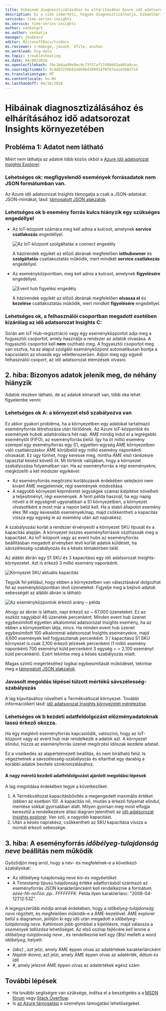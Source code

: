 ```yaml
---
title: Hibáinak diagnosztizálásához és elhárításához Azure idő adatsorozat insightsban |} Microsoft Docs
description: Ez a cikk ismerteti, hogyan diagnosztizálhatja, hibaelhárításához és Azure idő adatsorozat Insights környezetében előforduló gyakori problémák megoldásában.
services: time-series-insights
ms.service: time-series-insights
author: venkatgct
ms.author: venkatja
manager: jhubbard
editor: MicrosoftDocs/tsidocs
ms.reviewer: v-mamcge, jasonh, kfile, anshan
ms.workload: big-data
ms.topic: troubleshooting
ms.date: 04/09/2018
ms.openlocfilehash: f0c1b8aa99e9ac9c73f57af17490dd3a465a9cac
ms.sourcegitcommit: 9cdd83256b82e664bd36991d78f87ea1e56827cd
ms.translationtype: MT
ms.contentlocale: hu-HU
ms.lasthandoff: 04/16/2018
---
```

# <a name="diagnose-and-solve-problems-in-your-time-series-insights-environment"></a>Hibáinak diagnosztizálásához és elhárításához idő adatsorozat Insights környezetében

## <a name="problem-1-no-data-is-shown"></a>Probléma 1: Adatot nem látható
Miért nem láthatja az adatok több közös okból a [Azure idő adatsorozat Insights Explorer](https://insights.timeseries.azure.com):

### <a name="possible-cause-a-event-source-data-is-not-in-json-format"></a>Lehetséges ok: megfigyelendő események forrásadatok nem JSON formátumban van.
Az Azure idő adatsorozat Insights támogatja a csak a JSON-adatokat. JSON-mintákat, lásd: [támogatott JSON alakzatok](time-series-insights-send-events.md#supported-json-shapes).

### <a name="possible-cause-b-event-source-key-is-missing-a-required-permission"></a>Lehetséges ok b esemény forrás kulcs hiányzik egy szükséges engedéllyel
* Az IoT-központ számára meg kell adnia a kulcsot, amelynek **service csatlakozás** engedéllyel.

   ![Az IoT-központ szolgáltatás a connect engedély](media/diagnose-and-solve-problems/iothub-serviceconnect-permissions.png)

   A házirendek egyikét az előző ábrának megfelelően **iothubowner** és **szolgáltatás** csatlakoztatás működik, mert mindkét **service csatlakozás** engedéllyel.
   
* Az eseményközpontban, meg kell adnia a kulcsot, amelynek **figyelésére** engedéllyel.

   ![Event hub figyelési engedély](media/diagnose-and-solve-problems/eventhub-listen-permissions.png)

   A házirendek egyikét az előző ábrának megfelelően **olvassa el** és **kezelése** csatlakoztatás működik, mert mindkét **figyelésére** engedéllyel.

### <a name="possible-cause-c-the-consumer-group-provided-is-not-exclusive-to-time-series-insights"></a>Lehetséges ok, a felhasználói csoportban megadott esetében kizárólag az idő adatsorozat Insights C:
Során am IoT Hub-regisztráció vagy egy eseményközpontot adja meg a fogyasztói csoportot, amely használja a rendszer az adatok olvasása. A fogyasztói csoportot kell **nem** osztható meg. A fogyasztói csoportot meg van osztva, ha az alapul szolgáló eseményközpont automatikusan bontja a kapcsolatot az olvasók egy véletlenszerűen. Adjon meg egy egyedi felhasználói csoport, az idő adatsorozat elemzések olvasni.

## <a name="problem-2-some-data-is-shown-but-some-is-missing"></a>2. hiba: Bizonyos adatok jelenik meg, de néhány hiányzik
Adatok részben látható, de az adatok elmaradt van, több oka lehet figyelembe venni:

### <a name="possible-cause-a-your-environment-is-getting-throttled"></a>Lehetséges ok A: a környezet első szabályozva van
Ez akkor gyakori probléma, ha a környezetben egy adatokat tartalmazó eseményforrás létrehozása után törlődnek.  Az Azure IoT-központok és események hubok adattárolásra hét nap.  ÁME mindig indul el a legrégebbi eseménytől (FIFO), az eseményforrás belül.  Így ha öt millió esemény szerepel egy eseményforrás egy S1, egyetlen-egység ÁME környezetben való csatlakozáskor ÁME körülbelül egy millió esemény naponkénti olvasását.  Ez úgy tűnhet, hogy keresse meg, mintha ÁME első ránézésre tapasztal késést követő öt.  Mi történik valójában, hogy a környezet szabályozása folyamatban van.  Ha az eseményforrás a régi eseményekre, megközelíti a két módszer egyikével:

- Az eseményforrás megőrzési korlátozások érdekében selejtezni nem kívánt ÁME megjelennek, régi események módosítása
- A nagyobb környezet képméretet (egységek száma) kiépítése növelheti a teljesítményt, régi események.  A fenti példa használ, ha egy napig növeli a öt egységnél ugyanabban a S1 környezetben, a környezet olvasottként a most már a napon belül kell.  Ha a stabil állapotot esemény éles 1M vagy kevesebb események/nap, majd csökkentheti a kapacitás vissza egy egység le az esemény után azt naprakész.  

A szabályozási korlát a rendszer érvényesíti a környezet SKU típusát és a kapacitás alapján. A környezet összes eseményforrások oszthassák meg a kapacitást. Az IoT-központ vagy az event hubs az eseményforrás beállításban megadott érvényben lévő korlát adatok küldését, ha sávszélesség-szabályozás és a késés témakörben talál.

Az alábbi ábrán egy S1 SKU és 3 kapacitású egy idő adatsorozat Insights-környezetet. Azt is érkező 3 millió esemény naponkénti.

![Környezet SKU aktuális kapacitás](media/diagnose-and-solve-problems/environment-sku-current-capacity.png)

Tegyük fel például, hogy ebben a környezetben van választásával dolgozhat fel az eseményközpontban lévő üzeneteket. Figyelje meg a bejövő adatok sebességét az alábbi ábrán is látható:

![Az eseményközpontok érkező arány – példa](media/diagnose-and-solve-problems/eventhub-ingress-rate.png)

Ahogy az ábrán is látható, napi érkező ez ~ 67,000 üzeneteket. Ez az eszköz nagyjából 46 üzenetek percenként. Minden event hub üzenet egybesimított egyetlen alkalommal adatsorozat Insights esemény, ha az ebben a környezetben látja, nincs. Ha minden event hub üzenet egybesimított 100 alkalommal adatsorozat Insights eseményekre, majd 4,600 események kell fogyasztanak percenként. 3 / kapacitású S1 SKU környezet is csak 2,100 érkező jelzések percenként (1 millió esemény naponkénti 700 eseményt küld percenként 3 egység = = 2,100 eseményt küld percenként). Ezért tekintse meg a késés szabályozás miatt. 

Magas szintű megértéséhez logikai egybesimítását működését, tekintse meg a [támogatott JSON alakzatok](time-series-insights-send-events.md#supported-json-shapes).

### <a name="recommended-resolution-steps-for-excessive-throttling"></a>Javasolt megoldás lépései túlzott mértékű sávszélesség-szabályozás
A lag kijavításához növelheti a Termékváltozat környezet. További információkért lásd: [idő adatsorozat Insights környezetét méretezése](time-series-insights-how-to-scale-your-environment.md).

### <a name="possible-cause-b-initial-ingestion-of-historical-data-is-causing-slow-ingress"></a>Lehetséges ok b kezdeti adatfeldolgozást előzményadatoknak lassú érkező okozza.
Ha egy meglévő eseményforrás kapcsolódik, valószínű, hogy az IoT-központ vagy az event hub már rendelkezik a adatok azt. A környezet elindul, húzza az eseményforrás üzenet megőrzési időszak kezdete adatait.

Ez a viselkedés az alapértelmezett beállítás, és nem bírálható felül. Is végezhetnek a sávszélesség-szabályozás és eltarthat egy darabig a korábbi adatok bevitele szinkronizálásához.

#### <a name="recommended-resolution-steps-of-large-initial-ingestion"></a>A nagy méretű kezdeti adatfeldolgozást ajánlott megoldási lépések
A lag megoldása érdekében tegye a következőket:
1. A Termékváltozat kapacitásbővítés a megengedett maximális értéket (ebben az esetben 10). A kapacitás nő, miután a érkező folyamat elindul, mentése sokkal gyorsabban alatt. Milyen gyorsan meg most elfogja keresztül a rendelkezésre állási diagram jelenítheti az [idő adatsorozat Insights explorer](https://insights.timeseries.azure.com). Van szó, a nagyobb kapacitást.
2. Után a késés naprakész, csökkentheti az SKU kapacitása vissza a normál érkező sebessége.

## <a name="problem-3-my-event-sources-timestamp-property-name-setting-doesnt-work"></a>3. hiba: A eseményforrás *időbélyeg-tulajdonság neve* beállítás nem működik
Győződjön meg arról, hogy a név- és megfelelnek-e a következő szabályokat:
* Az időbélyeg-tulajdonság neve _kis-és nagybetűket_.
* A Timestamp típusú tulajdonság értéke adatforrásból származó az eseményforrás JSON karakterláncként kell rendelkeznie a formátum _éééé-hh-nnTóó: pp:. FFFFFFFK_. Példa ilyen karakterlánc: "2008-04-12T12:53Z".

A legegyszerűbb módja annak érdekében, hogy a *időbélyeg-tulajdonság neve* rögzített, és megfelelően működik-e a ÁME-kezelővel.  ÁME explorer belül a diagramon, jelöljön ki egy idő után megadott a *időbélyeg-tulajdonság neve*.  Kattintson jobb gombbal a kijelölésre, majd válassza a *események tallózása* lehetőséget.  Az első oszlop fejlécére kell lennie a *időbélyeg-tulajdonság neve* , és rendelkeznie kell egy *($ts)* mellett a word *időbélyeg*, helyett:
- *(abc)* , azt jelzi, amely ÁME éppen olvas az adatértékek karakterláncként
- *Naptár ikonra*, azt jelzi, amely ÁME éppen olvas az adatérték, *dátum és idő*
- *#*, amely jelezné ÁME éppen olvas az adatértékek egész szám


## <a name="next-steps"></a>További lépések
- Ha további segítségre van szüksége, indítsa el a beszélgetés a a [MSDN fórum](https://social.msdn.microsoft.com/Forums/home?forum=AzureTimeSeriesInsights) vagy [Stack Overflow](https://stackoverflow.com/questions/tagged/azure-timeseries-insights). 
- Is [az Azure támogatási](https://azure.microsoft.com/support/options/) a személyes támogatási lehetőségeket.
